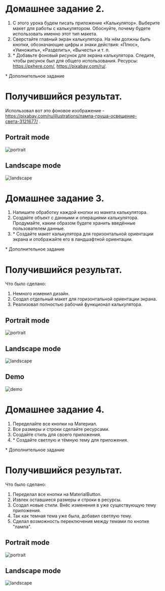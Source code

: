 # Домашнее задание 2.
1. С этого урока будем писать приложение «Калькулятор». Выберите макет для работы с калькулятором. Обоснуйте, почему будете использовать именно этот тип макета.
2. Сверстайте главный экран калькулятора. На нём должны быть кнопки, обозначающие цифры и знаки действия: «Плюс», «Умножить», «Разделить», «Вычесть» и т. п.
3. \* Добавьте фоновый рисунок для экрана калькулятора. Следите, чтобы рисунок был для общего использования. Ресурсы: https://pxhere.com/, https://pixabay.com/ru/. 

\* Дополнительное задание

# Получившийся результат.

Использовал вот это фоновое изображение - https://pixabay.com/ru/illustrations/лампа-груша-освещение-света-3121677/ .

## Portrait mode
![portrait](images/Screenshot_1622629014.png)

## Landscape mode
![landscape](images/Screenshot_1622630089.png)

# Домашнее задание 3.
1. Напишите обработку каждой кнопки из макета калькулятора.
2. Создайте объект с данными и операциями калькулятора. Продумайте, каким образом будете хранить введённые пользователем данные.
3. \* Создайте макет калькулятора для горизонтальной ориентации экрана и отображайте его в ландшафтной ориентации.

\* Дополнительное задание

# Получившийся результат.

Что было сделано:
1. Немного изменил дизайн.
2. Создал отдельный макет для горизонтальной ориентации экрана. 
3. Реализовал полностью рабочий функционал калькулятора. 

## Portrait mode
![portrait](images/Screenshot_1622988554.png)

## Landscape mode
![landscape](images/Screenshot_1622988564.png)

## Demo
![demo](images/homework03_demo_screencast.gif)

# Домашнее задание 4.

1. Переделайте все кнопки на Материал.
2. Все размеры и строки сделайте ресурсами.
3. Создайте стиль для своего приложения.
4. \* Создайте светлую и тёмную тему для приложения.

\* Дополнительное задание

# Получившийся результат.

Что было сделано:
1. Переделал все кнопки на MaterialButton.
2. Извлек оставшиеся размеры и строки в ресурсы.
3. Создал новые стили. Внёс изменения в уже существующую тему приложения.
4. Так как темная тема уже была, добавил светлую тему. 
5. Сделал возможность переключения между темами по кнопке "лампа".

## Portrait mode
![portrait](images/Screenshot_portrait_day_night_mode.png)

## Landscape mode
![landscape](images/Screenshot_landscape_day_night_mode.png)